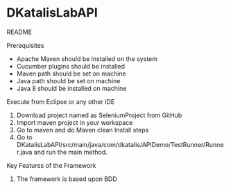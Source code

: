 # DKatalisLabAPI

README

Prerequisites
  - Apache Maven should be installed on the system
  - Cucumber plugins should be installed
  - Maven path should be set on machine
  - Java path should be set on machine
  - Java 8 should be installed on machine

Execute from Eclipse or any other IDE

1. Download project named as SeleniumProject from GitHub
2. Import maven project in your workspace
3. Go to maven and do Maven clean Install steps
4. Go to DKatalisLabAPI/src/main/java/com/dkatalis/APIDemo/TestRunner/Runner.java and run the main method.

Key Features of the Framework

1. The framework is based upon BDD
